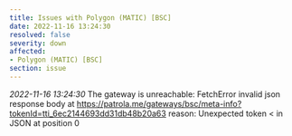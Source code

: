 ```yaml
---
title: Issues with Polygon (MATIC) [BSC]
date: 2022-11-16 13:24:30
resolved: false
severity: down
affected:
- Polygon (MATIC) [BSC]
section: issue
---
```


*2022-11-16 13:24:30* The gateway is unreachable: FetchError invalid json response body at https://patrola.me/gateways/bsc/meta-info?tokenId=tti_6ec2144693dd31db48b20a63 reason: Unexpected token < in JSON at position 0